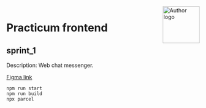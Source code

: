 <!-- https://github.com/mrHoft/middle.messenger.praktikum.yandex -->
<img align="right" width="96" height="96" title="Author logo" src="http://daytec.ru/img/Ranjy-96.svg">

# Practicum frontend
## sprint_1

Description: Web chat messenger.

[Figma link](https://www.figma.com/file/YpmQ1mBlTXOh3uZrmnVP44/Chat_tempate?node-id=0%3A1&t=88xEDP9SDexbG3FG-1)

```
npm run start
npm run build
npx parcel
```